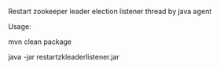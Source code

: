 Restart zookeeper leader election listener thread by java agent

Usage:

mvn clean package

java -jar restartzkleaderlistener.jar <target zookeeper pid>
